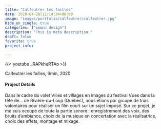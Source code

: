 ```yaml
---
title: "Calfeutrer les failles"
date: 2020-04-28T12:14:34+06:00
image: "images/portfolio/calfeutrer/calfeutrer.jpg"
hide_on_single: true
categories: ["sound design"]
description: "This is meta description."
draft: false
favorite: true
project_info:

---
```


{{< youtube _RAPkheRTAo >}}

Calfeutrer les failles, 6min, 2020


#### Project Details

Dans le cadre du volet Villes et villages en images du festival Vues dans la tête de... de Rivière-du-Loup (Québec), nous étions par groupe de trois volontaires pour réaliser un film court sur un sujet imposé. Sur ce projet, je me suis occupé de toute la partie sonore : enregistrement des voix, des bruits d’ambiance, choix de la musique en concertation avec la réalisatrice, choix des effets, montage et mixage.